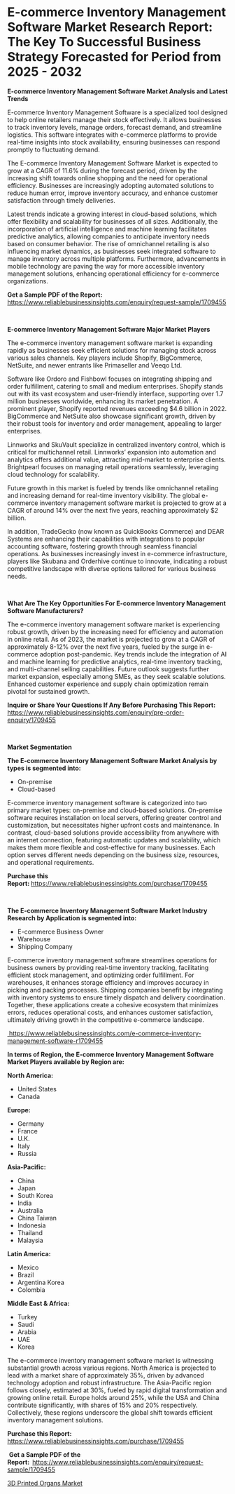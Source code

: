<p><h1>E-commerce Inventory Management Software Market Research Report: The Key To Successful Business Strategy Forecasted for Period from 2025 - 2032</h1></p><p><strong>E-commerce Inventory Management Software Market Analysis and Latest Trends</strong></p>
<p><p>E-commerce Inventory Management Software is a specialized tool designed to help online retailers manage their stock effectively. It allows businesses to track inventory levels, manage orders, forecast demand, and streamline logistics. This software integrates with e-commerce platforms to provide real-time insights into stock availability, ensuring businesses can respond promptly to fluctuating demand.</p><p>The E-commerce Inventory Management Software Market is expected to grow at a CAGR of 11.6% during the forecast period, driven by the increasing shift towards online shopping and the need for operational efficiency. Businesses are increasingly adopting automated solutions to reduce human error, improve inventory accuracy, and enhance customer satisfaction through timely deliveries.</p><p>Latest trends indicate a growing interest in cloud-based solutions, which offer flexibility and scalability for businesses of all sizes. Additionally, the incorporation of artificial intelligence and machine learning facilitates predictive analytics, allowing companies to anticipate inventory needs based on consumer behavior. The rise of omnichannel retailing is also influencing market dynamics, as businesses seek integrated software to manage inventory across multiple platforms. Furthermore, advancements in mobile technology are paving the way for more accessible inventory management solutions, enhancing operational efficiency for e-commerce organizations.</p></p>
<p><strong>Get a Sample PDF of the Report:&nbsp;</strong> <a href="https://www.reliablebusinessinsights.com/enquiry/request-sample/1709455?utm_campaign=2757&utm_medium=2&utm_source=Github&utm_content=ia&utm_term=27032025&utm_id=e-commerce-inventory-management-software">https://www.reliablebusinessinsights.com/enquiry/request-sample/1709455</a></p>
<p>&nbsp;</p>
<p><strong>E-commerce Inventory Management Software Major Market Players</strong></p>
<p><p>The e-commerce inventory management software market is expanding rapidly as businesses seek efficient solutions for managing stock across various sales channels. Key players include Shopify, BigCommerce, NetSuite, and newer entrants like Primaseller and Veeqo Ltd. </p><p>Software like Ordoro and Fishbowl focuses on integrating shipping and order fulfillment, catering to small and medium enterprises. Shopify stands out with its vast ecosystem and user-friendly interface, supporting over 1.7 million businesses worldwide, enhancing its market penetration. A prominent player, Shopify reported revenues exceeding $4.6 billion in 2022. BigCommerce and NetSuite also showcase significant growth, driven by their robust tools for inventory and order management, appealing to larger enterprises.</p><p>Linnworks and SkuVault specialize in centralized inventory control, which is critical for multichannel retail. Linnworks’ expansion into automation and analytics offers additional value, attracting mid-market to enterprise clients. Brightpearl focuses on managing retail operations seamlessly, leveraging cloud technology for scalability.</p><p>Future growth in this market is fueled by trends like omnichannel retailing and increasing demand for real-time inventory visibility. The global e-commerce inventory management software market is projected to grow at a CAGR of around 14% over the next five years, reaching approximately $2 billion.</p><p>In addition, TradeGecko (now known as QuickBooks Commerce) and DEAR Systems are enhancing their capabilities with integrations to popular accounting software, fostering growth through seamless financial operations. As businesses increasingly invest in e-commerce infrastructure, players like Skubana and Orderhive continue to innovate, indicating a robust competitive landscape with diverse options tailored for various business needs.</p></p>
<p>&nbsp;</p>
<p><strong>What Are The Key Opportunities For E-commerce Inventory Management Software Manufacturers?</strong></p>
<p><p>The e-commerce inventory management software market is experiencing robust growth, driven by the increasing need for efficiency and automation in online retail. As of 2023, the market is projected to grow at a CAGR of approximately 8-12% over the next five years, fueled by the surge in e-commerce adoption post-pandemic. Key trends include the integration of AI and machine learning for predictive analytics, real-time inventory tracking, and multi-channel selling capabilities. Future outlook suggests further market expansion, especially among SMEs, as they seek scalable solutions. Enhanced customer experience and supply chain optimization remain pivotal for sustained growth.</p></p>
<p><strong>Inquire or Share Your Questions If Any Before Purchasing This Report:</strong> <a href="https://www.reliablebusinessinsights.com/enquiry/pre-order-enquiry/1709455?utm_campaign=2757&utm_medium=2&utm_source=Github&utm_content=ia&utm_term=27032025&utm_id=e-commerce-inventory-management-software">https://www.reliablebusinessinsights.com/enquiry/pre-order-enquiry/1709455</a></p>
<p>&nbsp;</p>
<p><strong>Market Segmentation</strong></p>
<p><strong>The E-commerce Inventory Management Software Market Analysis by types is segmented into:</strong></p>
<p><ul><li>On-premise</li><li>Cloud-based</li></ul></p>
<p><p>E-commerce inventory management software is categorized into two primary market types: on-premise and cloud-based solutions. On-premise software requires installation on local servers, offering greater control and customization, but necessitates higher upfront costs and maintenance. In contrast, cloud-based solutions provide accessibility from anywhere with an internet connection, featuring automatic updates and scalability, which makes them more flexible and cost-effective for many businesses. Each option serves different needs depending on the business size, resources, and operational requirements.</p></p>
<p><strong>Purchase this Report:&nbsp;</strong><a href="https://www.reliablebusinessinsights.com/purchase/1709455?utm_campaign=2757&utm_medium=2&utm_source=Github&utm_content=ia&utm_term=27032025&utm_id=e-commerce-inventory-management-software">https://www.reliablebusinessinsights.com/purchase/1709455</a></p>
<p>&nbsp;</p>
<p><strong>The E-commerce Inventory Management Software Market Industry Research by Application is segmented into:</strong></p>
<p><ul><li>E-commerce Business Owner</li><li>Warehouse</li><li>Shipping Company</li></ul></p>
<p><p>E-commerce inventory management software streamlines operations for business owners by providing real-time inventory tracking, facilitating efficient stock management, and optimizing order fulfillment. For warehouses, it enhances storage efficiency and improves accuracy in picking and packing processes. Shipping companies benefit by integrating with inventory systems to ensure timely dispatch and delivery coordination. Together, these applications create a cohesive ecosystem that minimizes errors, reduces operational costs, and enhances customer satisfaction, ultimately driving growth in the competitive e-commerce landscape.</p></p>
<p><a href="https://www.reliablebusinessinsights.com/e-commerce-inventory-management-software-r1709455?utm_campaign=2757&utm_medium=2&utm_source=Github&utm_content=ia&utm_term=27032025&utm_id=e-commerce-inventory-management-software">&nbsp;https://www.reliablebusinessinsights.com/e-commerce-inventory-management-software-r1709455</a></p>
<p><strong>In terms of Region, the E-commerce Inventory Management Software Market Players available by Region are:</strong></p>
<p>
    <p> <strong> North America: </strong>
        <ul>
            <li>United States</li>
            <li>Canada</li>
        </ul>
        </p> 
    <p> <strong> Europe: </strong>
        <ul>
            <li>Germany</li>
            <li>France</li>
            <li>U.K.</li>
            <li>Italy</li>
            <li>Russia</li>
        </ul>
        </p> 
    <p> <strong> Asia-Pacific: </strong>
        <ul>
            <li>China</li>
            <li>Japan</li>
            <li>South Korea</li>
            <li>India</li>
            <li>Australia</li>
            <li>China Taiwan</li>
            <li>Indonesia</li>
            <li>Thailand</li>
            <li>Malaysia</li>
        </ul>
        </p> 
    <p> <strong> Latin America: </strong>
        <ul>
            <li>Mexico</li>
            <li>Brazil</li>
            <li>Argentina Korea</li>
            <li>Colombia</li>
        </ul>
        </p> 
    <p> <strong> Middle East & Africa: </strong>
        <ul>
            <li>Turkey</li>
            <li>Saudi</li>
            <li>Arabia</li>
            <li>UAE</li>
            <li>Korea</li>
        </ul>
    </p>
    </p>
<p><p>The e-commerce inventory management software market is witnessing substantial growth across various regions. North America is projected to lead with a market share of approximately 35%, driven by advanced technology adoption and robust infrastructure. The Asia-Pacific region follows closely, estimated at 30%, fueled by rapid digital transformation and growing online retail. Europe holds around 25%, while the USA and China contribute significantly, with shares of 15% and 20% respectively. Collectively, these regions underscore the global shift towards efficient inventory management solutions.</p></p>
<p><strong>Purchase this Report: </strong><a href="https://www.reliablebusinessinsights.com/purchase/1709455?utm_campaign=2757&utm_medium=2&utm_source=Github&utm_content=ia&utm_term=27032025&utm_id=e-commerce-inventory-management-software">https://www.reliablebusinessinsights.com/purchase/1709455</a></p>
<p>&nbsp;<strong>Get a Sample PDF of the Report:&nbsp;&nbsp;</strong><a href="https://www.reliablebusinessinsights.com/enquiry/request-sample/1709455?utm_campaign=2757&utm_medium=2&utm_source=Github&utm_content=ia&utm_term=27032025&utm_id=e-commerce-inventory-management-software">https://www.reliablebusinessinsights.com/enquiry/request-sample/1709455</a></p>
<p><strong></strong></p>
<p><p><a href="https://github.com/HobertDavis43/Market-Research-Report-List-2/blob/main/3d-printed-organs-market.md?utm_campaign=2757&utm_medium=2&utm_source=Github&utm_content=ia&utm_term=27032025&utm_id=e-commerce-inventory-management-software">3D Printed Organs Market</a></p></p>